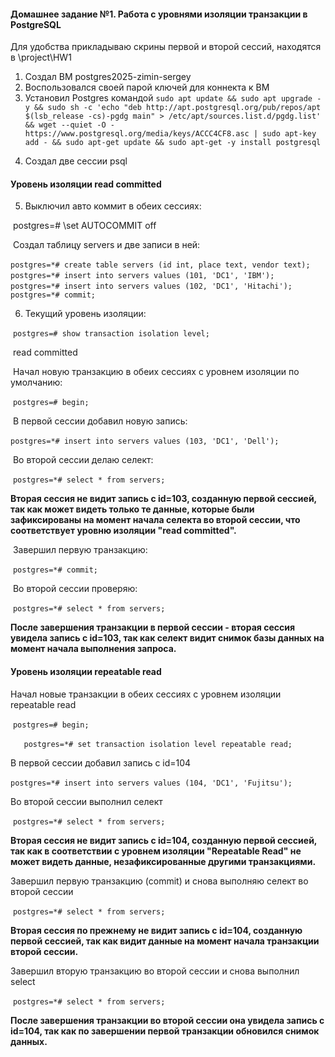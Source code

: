 #### Домашнее задание №1. Работа с уровнями изоляции транзакции в PostgreSQL

Для удобства прикладываю скрины первой и второй сессий, находятся в \project\HW1

1) Создал ВМ postgres2025-zimin-sergey
2) Воспользовался своей парой ключей для коннекта к ВМ
3) Установил Postgres командой
      `sudo apt update && sudo apt upgrade -y && sudo sh -c 'echo "deb http://apt.postgresql.org/pub/repos/apt $(lsb_release -cs)-pgdg main" > /etc/apt/sources.list.d/pgdg.list' && wget --quiet -O - https://www.postgresql.org/media/keys/ACCC4CF8.asc | sudo apt-key add - && sudo apt-get update && sudo apt-get -y install postgresql`


4. Создал две сессии psql

  #### Уровень изоляции read committed 

5. Выключил авто коммит в обеих сессиях:

​	postgres=# \set AUTOCOMMIT off

​	Создал таблицу servers и две записи в ней:

​	`postgres=*# create table servers (id int, place text, vendor text);`
​	`	postgres=*# insert into servers values (101, 'DC1', 'IBM');`
​	`	postgres=*# insert into servers values (102, 'DC1', 'Hitachi');`
​	`	postgres=*# commit;`

6. Текущий уровень изоляции:

​	`postgres=# show transaction isolation level;`

​	read committed

​	Начал новую транзакцию в обеих сессиях с уровнем изоляции по умолчанию:

​	`postgres=# begin;`

​	В первой сессии добавил новую запись:

​	`postgres=*# insert into servers values (103, 'DC1', 'Dell');`

​	Во второй сессии делаю селект:

​	`postgres=*# select * from servers;`

**Вторая сессия не видит запись c id=103, созданную первой сессией, так как может видеть 	только те данные, которые были зафиксированы на момент начала селекта во второй сессии, 	что соответствует уровню изоляции "read committed".**

​	Завершил первую транзакцию:

​	`postgres=*# commit;`

​	Во второй сессии проверяю:

​	`postgres=*# select * from servers;`

**После завершения транзакции в первой сессии - вторая сессия увидела запись c id=103, так как селект видит снимок базы данных на момент начала выполнения запроса.**

#### Уровень изоляции repeatable read

Начал новые транзакции в обеих сессиях с уровнем изоляции repeatable read

​	`postgres=# begin;`

​	`	postgres=*# set transaction isolation level repeatable read;`

В первой сессии добавил запись с id=104

​	`postgres=*# insert into servers values (104, 'DC1', 'Fujitsu');`

Во второй сессии выполнил селект

​	`postgres=*# select * from servers;`

**Вторая сессия не видит запись c id=104, созданную первой сессией, так как в соответствии с уровнем изоляции "Repeatable Read" не может видеть данные, незафиксированные другими транзакциями.** 

Завершил первую транзакцию (commit) и снова выполняю селект во второй сессии

​	`postgres=*# select * from servers;`

**Вторая сессия по прежнему не видит запись c id=104, созданную первой сессией, так как видит данные на момент начала транзакции второй сессии.** 

Завершил вторую транзакцию во второй сессии и снова выполнил select

​	`postgres=*# select * from servers;`

**После завершения транзакции во второй сессии она увидела запись c id=104, так как по завершении первой транзакции обновился снимок данных.**

